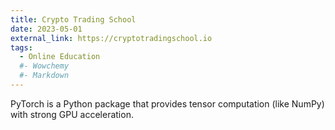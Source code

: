 ```yaml
---
title: Crypto Trading School
date: 2023-05-01
external_link: https://cryptotradingschool.io
tags:
  - Online Education
  #- Wowchemy
  #- Markdown
---
```


PyTorch is a Python package that provides tensor computation (like NumPy) with strong GPU acceleration.

<!--more-->
